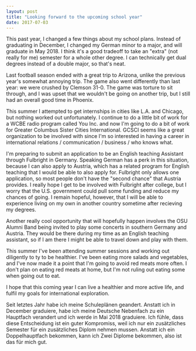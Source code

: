 ```yaml
---
layout: post
title: "Looking forward to the upcoming school year"
date: 2017-07-03
---
```


This past year, I changed a few things about my school plans. Instead of graduating in December, I changed my German minor to a major, and will graduate in May 2018. I think it's a good tradeoff to take an "extra" (not really for me) semester for a whole other degree. I can technically get dual degrees instead of a double major, so that's neat.

Last football season ended with a great trip to Arizona, unlike the previous year's somewhat annoying trip. The game also went differently than last year: we were crushed by Clemson 31-0. The game was torture to sit through, and I was upset that we wouldn't be going on another trip, but I still had an overall good time in Phoenix.

This summer I attempted to get internships in cities like L.A. and Chicago, but nothing worked out unfortunately. I continue to do a little bit of work for a WCBE radio program called You Inc. and now I'm going to do a bit of work for Greater Columbus Sister Cities International. GCSCI seems like a great organization to be involved with since I'm so interested in having a career in international relations / communication / business / who knows what.

I'm preparing to submit an application to be an English teaching Assistant through Fulbright in Germany. Speaking German has a perk in this situation, because I can also apply to Austria, which has a related program for English teaching that I would be able to also apply for. Fulbright only allows one application, so most people don't have the "second chance" that Austria provides. I really hope I get to be involved with Fulbright after college, but I worry that the U.S. government could pull some funding and reduce my chances of going. I remain hopeful, however, that I will be able to experience living on my own in another country sometime after recieving my degrees.

Another really cool opportunity that will hopefully happen involves the OSU Alumni Band being invited to play some concerts in southern Germany and Austria. They would be there during my time as an English teaching assistant, so if I am there I might be able to travel down and play with them.

This summer I've been attending summer sessions and working out diligently to ty to be healthier. I've been eating more salads and vegetables, and I've now made it a point that I'm going to avoid red meats more often. I don't plan on eating red meats at home, but I'm not ruling out eating some when going out to eat.

I hope that this coming year I can live a healthier and more active life, and fulfil my goals for international exploration.


Seit letztes Jahr habe ich meine Schuleplänen geandert. Anstatt ich in December graduiere, habe ich meine Deutsche Nebenfach zu ein Hauptfach verandert und ich werde in Mai 2018 graduiere. Ich fühle, dass diese Entscheidung ist ein guter Kompromiss, weil ich nur ein zusätzliches Semester für ein zusätzliches Diplom nehmen mussen. Anstatt ich ein Doppelhauptfach bekommen, kann ich Zwei Diplome bekommen, also ist das für mich gut.
